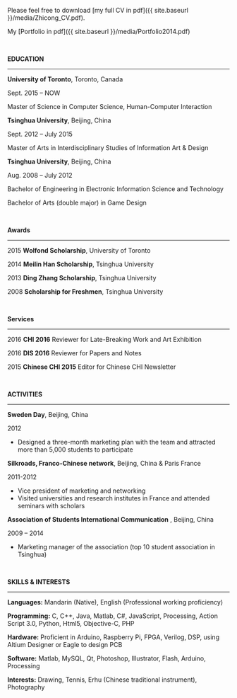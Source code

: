 Please feel free to download [my full CV in pdf]({{ site.baseurl }}/media/Zhicong_CV.pdf).

My [Portfolio in pdf]({{ site.baseurl }}/media/Portfolio2014.pdf)

&nbsp;

**EDUCATION**

* * *

**University of Toronto**, Toronto, Canada

Sept. 2015 – NOW

Master of Science in Computer Science, Human-Computer Interaction

**Tsinghua University**, Beijing, China

Sept. 2012 – July 2015

Master of Arts in Interdisciplinary Studies of Information Art &amp; Design

**Tsinghua University**, Beijing, China

Aug. 2008 – July 2012

Bachelor of Engineering in Electronic Information Science and Technology

Bachelor of Arts (double major) in Game Design

&nbsp;

**Awards**

* * *

 2015 **Wolfond Scholarship**, University of Toronto

 2014 **Meilin Han Scholarship**, Tsinghua University

 2013 **Ding Zhang Scholarship**, Tsinghua University

 2008 **Scholarship for Freshmen**, Tsinghua University

 &nbsp;

 **Services**

 * * *

  2016 **CHI 2016** Reviewer for Late-Breaking Work and Art Exhibition

  2016 **DIS 2016** Reviewer for Papers and Notes

  2015 **Chinese CHI 2015** Editor for Chinese CHI Newsletter

&nbsp;

**ACTIVITIES**

* * *

**Sweden Day**, Beijing, China

2012

*   Designed a three-month marketing plan with the team and attracted more than 5,000 students to participate

**Silkroads, Franco-Chinese network**, Beijing, China &amp; Paris France

2011-2012

* Vice president of marketing and networking
* Visited universities and research institutes in France and attended seminars with scholars

**Association of Students International Communication** , Beijing, China

2009 – 2014

*   Marketing manager of the association (top 10 student association in Tsinghua)

&nbsp;

**SKILLS &amp; INTERESTS**

* * *

**Languages:** Mandarin (Native), English (Professional working proficiency)

**Programming:** C, C++, Java, Matlab, C#, JavaScript, Processing, Action Script 3.0, Python, Html5, Objective-C, PHP

**Hardware:** Proficient in Arduino, Raspberry Pi, FPGA, Verilog, DSP, using Altium Designer or Eagle to design PCB

**Software:** Matlab, MySQL, Qt, Photoshop, Illustrator, Flash, Arduino, Processing

**Interests:** Drawing, Tennis, Erhu (Chinese traditional instrument), Photography
